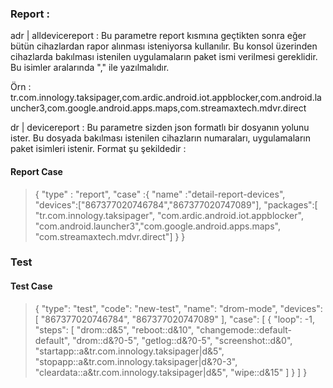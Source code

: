 ### Report :

adr | alldevicereport : Bu parametre report kısmına geçtikten sonra eğer bütün cihazlardan rapor alınması isteniyorsa kullanılır. Bu konsol üzerinden cihazlarda bakılması istenilen uygulamaların paket ismi verilmesi gereklidir. Bu isimler aralarında "," ile yazılmalıdır.

Örn :
tr.com.innology.taksipager,com.ardic.android.iot.appblocker,com.android.launcher3,com.google.android.apps.maps,com.streamaxtech.mdvr.direct

dr | devicereport : Bu parametre sizden json formatlı bir dosyanın yolunu ister. Bu dosyada bakılması istenilen cihazların numaraları, uygulamaların paket isimleri istenir. Format şu şekildedir :

#### Report Case
> 	{
	"type" : "report",
	"case" :{
			"name" :"detail-report-devices",
			"devices":["867377020746784","867377020747089"],
			"packages":[
				"tr.com.innology.taksipager",
				"com.ardic.android.iot.appblocker",
				"com.android.launcher3","com.google.android.apps.maps",
				"com.streamaxtech.mdvr.direct"]
		}
	}


### Test
#### Test Case

> 	{
	  "type": "test",
	  "code": "new-test",
	  "name": "drom-mode",
	  "devices": [
	    "867377020746784",
	    "867377020747089"
	  ],
	  "case": [
	    {
	      "loop": -1,
	      "steps": [
	        "drom::d&5",
	        "reboot::d&10",
	        "changemode::default-default",
	        "drom::d&?0-5",
	        "getlog::d&?0-5",
	        "screenshot::d&0",
	        "startapp::a&tr.com.innology.taksipager|d&5",
	        "stopapp::a&tr.com.innology.taksipager|d&?0-3",
	        "cleardata::a&tr.com.innology.taksipager|d&5",
	        "wipe::d&15"
	      ]
	    }
	  ]
	}
